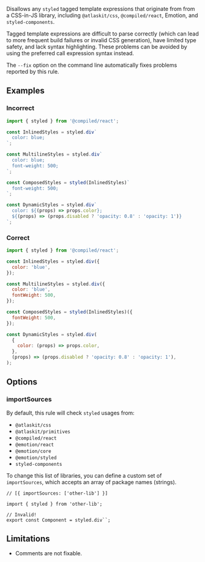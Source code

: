 Disallows any `styled` tagged template expressions that originate from from a CSS-in-JS library, including `@atlaskit/css`, `@compiled/react`, Emotion, and `styled-components`.

Tagged template expressions are difficult to parse correctly (which can lead to more frequent build failures or invalid CSS generation), have limited type safety, and lack syntax highlighting. These problems can be avoided by using the preferred call expression syntax instead.

The `--fix` option on the command line automatically fixes problems reported by this rule.

## Examples

### Incorrect

```js
import { styled } from '@compiled/react';

const InlinedStyles = styled.div`
  color: blue;
`;

const MultilineStyles = styled.div`
  color: blue;
  font-weight: 500;
`;

const ComposedStyles = styled(InlinedStyles)`
  font-weight: 500;
`;

const DynamicStyles = styled.div`
  color: ${(props) => props.color};
  ${(props) => (props.disabled ? 'opacity: 0.8' : 'opacity: 1')}
`;
```

### Correct

```js
import { styled } from '@compiled/react';

const InlinedStyles = styled.div({
  color: 'blue',
});

const MultilineStyles = styled.div({
  color: 'blue',
  fontWeight: 500,
});

const ComposedStyles = styled(InlinedStyles)({
  fontWeight: 500,
});

const DynamicStyles = styled.div(
  {
    color: (props) => props.color,
  },
  (props) => (props.disabled ? 'opacity: 0.8' : 'opacity: 1'),
);
```

## Options

### importSources

By default, this rule will check `styled` usages from:

- `@atlaskit/css`
- `@atlaskit/primitives`
- `@compiled/react`
- `@emotion/react`
- `@emotion/core`
- `@emotion/styled`
- `styled-components`

To change this list of libraries, you can define a custom set of `importSources`, which accepts an array of package names (strings).

```tsx
// [{ importSources: ['other-lib'] }]

import { styled } from 'other-lib';

// Invalid!
export const Component = styled.div``;
```

## Limitations

- Comments are not fixable.
